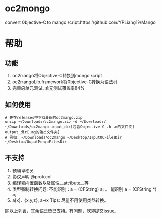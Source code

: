 # oc2mongo
convert Objective-C to mango script:https://github.com/YPLiang19/Mango

# 帮助

## 功能

1. oc2mango将Objective-C转换到mongo script
2. oc2mangoLib.framework将Objective-C转换为语法树
3. 完善的单元测试, 单元测试覆盖率84%

## 如何使用

```shell
# 先在releases中下载最新的oc2mango.zip
unzip ~/Downloads/oc2mango.zip -d ~/Downloads/
~/Downloads/oc2mango input_dir[包含Objective-C .h .m的文件夹] output_dir[.mg的输出文件夹]
# 例如: ~/Downloads/oc2mango ~/Desktop/InputOCFilesDir ~/Desktop/OuputMongoFilesDir
```

## 不支持

1. 预编译相关
2. 协议声明 @protocol
3. 编译器内置函数以及属性__attribute__等
4. 类型强制转换问题: 不能识别：a = (CFString) a; 。 能识别  a = (CFString *) a;
5. a[x]、{x,y,z}, a->x
Tips: 尽量不用使用类型转换。 

除以上列表，其余语法皆已支持。有问题，欢迎提交issue。
